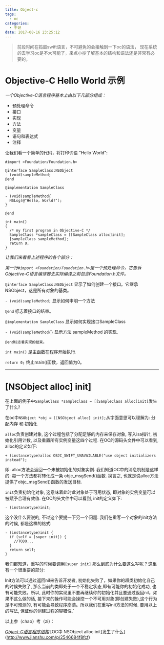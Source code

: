 ```yaml
---
title: Object-c
tags:
  - oc
categories:
  - 手记
date: 2017-08-16 23:25:12
---
```


> 前段时间在捣鼓swift语言，不可避免的会接触到一下oc的语法，
> 现在系统的去学习oc是不大可能了，来点小抄了解基本的结构和语法还是非常有必要的。

<!-- more -->

# Objective-C Hello World 示例

*一个Objective-C语言程序基本上由以下几部分组成：*

+ 预处理命令
+ 接口
+ 实现
+ 方法
+ 变量
+ 语句和表达式
+ 注释

让我们看一个简单的代码，将打印词语 "Hello World":

```obj-c
#import <Foundation/Foundation.h>

@interface SampleClass:NSObject
- (void)sampleMethod;
@end

@implementation SampleClass

- (void)sampleMethod{
  NSLog(@"Hello, World!");
}

@end

int main()
{
  /* my first program in Objective-C */
  SampleClass *sampleClass = [[SampleClass alloc]init];
  [sampleClass sampleMethod];
  return 0;
}
```

*让我们来看看上述程序的各个部分：*

*第一行`#import <Foundation/Foundation.h>`是一个预处理命令，它告诉Objective-C语言编译器去实际编译之前包含Foundation.h文件。*


`@interface SampleClass:NSObject` 显示了如何创建一个接口。它继承NSObject，这是所有对象的基类。

`- (void)sampleMethod;` 显示如何申明一个方法

`@end` 标志着接口的结束。

`@implementation SampleClass` 显示如何实现接口SampleClass

`- (void)sampleMethod{}` 显示方法 sampleMethod 的实现.

`@end标志着实现的结束。`

`int main()` 是主函数在程序开始执行.

`return 0;` 终止main()函数，返回值为0。

---

# [NSObject alloc] init]

在上面的例子中`SampleClass *sampleClass = [[SampleClass alloc]init]`发生了什么?

在oc中`NSObject *obj = [[NSObject alloc] init];`从字面意思可以理解为: 分配内存 和 初始化

`alloc`负责创建对象, 这个过程包括了分配足够的内存来保存对象, 写入isa指针, 初始化引用计数, 以及重置所有实例变量这四个过程.
在OC的源码头文件中可以看到, alloc的定义如下:

```obj-c
+ (instancetype)alloc OBJC_SWIFT_UNAVAILABLE("use object initializers instead");
```
即: alloc方法会返回一个未被初始化的对象实例.
我们知道OC中的消息机制是这样的: 每一个方法都将转化成一条 objc_msgSend()函数.
换言之, 也就是说alloc方法提供了objc_msgSend()函数的发送目标.

`init`负责初始化对象, 这意味着此时此对象处于可用状态, 即对象的实例变量可以被赋予合理有效值.
在OC的头文件中可以看到, init的定义如下:

```obj-c
- (instancetype)init;
```

这个没什么要说的, 不过这个要提一下另一个问题:
我们在重写一个对象的init方法的时候, 都是这样的格式:

```obj-c
- (instancetype)init {
  if (self = [super init]) {
    //TODO...
  }
  return self;
}
```

我们都知道，重写的时候要调用`[super init]` 那么到底为什么要这么写呢 ?
这里有一个很重要的部分:

Init方法可以通过返回nil来告诉开发者, 初始化失败了，如果你的超类初始化自己的时候失败了, 那么当前的类即处于一个不稳定状态,即有可能你的初始化成功, 也有可能失败。所以, 此时你的实现里不要再继续你的初始化并且要通过返回nil，如果不这么做的话, 接下来的操作可能会操控一个不可用对象(即创建失败),这个行为是不可预测的, 有可能会导致程序崩溃。所以我们在重写init方法的时候, 要用以上的写法, 保证你的创建过程的容错性.`


以上参（chao）考（zi）：

[*Object-C语言程序结构*](http://www.yiibai.com/objective_c/objective_c_program_structure.html)
[OC中 NSObject alloc init]发生了什么](http://www.jianshu.com/p/2546684f8fcf)
